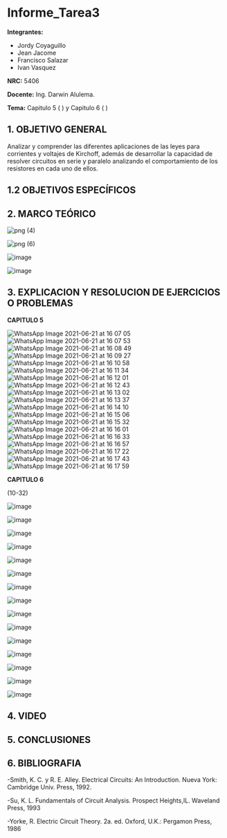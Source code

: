 # Informe_Tarea3
**Integrantes:**
- Jordy Coyaguillo
- Jean Jacome
- Francisco Salazar
- Ivan Vasquez



 **NRC:** 5406
 
 **Docente:** Ing. Darwin Alulema.
 
 **Tema:** Capitulo 5 ( ) y Capitulo 6 ( )
 
 ## 1. OBJETIVO GENERAL
 
Analizar y comprender las diferentes aplicaciones de las leyes para corrientes y voltajes de Kirchoff, además de desarrollar la capacidad de resolver circuitos en serie y paralelo analizando el comportamiento de los resistores en cada uno de ellos.

 ## 1.2 OBJETIVOS ESPECÍFICOS
 

 ## 2. MARCO TEÓRICO 
 
 ![png (4)](https://user-images.githubusercontent.com/85137954/122824117-d5014880-d2a5-11eb-930b-89641063f901.png)

 ![png (6)](https://user-images.githubusercontent.com/85137954/122824089-cca90d80-d2a5-11eb-9f08-b46c95d6677b.png)
 
 ![image](https://user-images.githubusercontent.com/85137954/122854822-ebc19280-d2d9-11eb-8068-c341f8a68164.png)

![image](https://user-images.githubusercontent.com/85137954/122855349-bbc6bf00-d2da-11eb-9454-9511d5048100.png)

 
 ## 3. EXPLICACION Y RESOLUCION DE EJERCICIOS O PROBLEMAS 
 
 **CAPITULO 5**
 
 
![WhatsApp Image 2021-06-21 at 16 07 05](https://user-images.githubusercontent.com/85137954/122829214-55c34300-d2ac-11eb-92e8-ee67c15a6ce7.jpeg)
![WhatsApp Image 2021-06-21 at 16 07 53](https://user-images.githubusercontent.com/85137954/122829224-5b208d80-d2ac-11eb-94ee-c6ebf81d9d4c.jpeg)
![WhatsApp Image 2021-06-21 at 16 08 49](https://user-images.githubusercontent.com/85137954/122829241-607dd800-d2ac-11eb-831a-03e38b82b713.jpeg)
![WhatsApp Image 2021-06-21 at 16 09 27](https://user-images.githubusercontent.com/85137954/122829252-64a9f580-d2ac-11eb-8300-cdf30621fd6f.jpeg)
![WhatsApp Image 2021-06-21 at 16 10 58](https://user-images.githubusercontent.com/85137954/122829264-68d61300-d2ac-11eb-968a-e7ff4b273825.jpeg)
![WhatsApp Image 2021-06-21 at 16 11 34](https://user-images.githubusercontent.com/85137954/122829277-6c699a00-d2ac-11eb-8369-823cded7e1f7.jpeg)
![WhatsApp Image 2021-06-21 at 16 12 01](https://user-images.githubusercontent.com/85137954/122829288-6ffd2100-d2ac-11eb-97cc-b50f269f8648.jpeg)
![WhatsApp Image 2021-06-21 at 16 12 43](https://user-images.githubusercontent.com/85137954/122829313-74c1d500-d2ac-11eb-8500-ac48a44a58c1.jpeg)
![WhatsApp Image 2021-06-21 at 16 13 02](https://user-images.githubusercontent.com/85137954/122829323-78555c00-d2ac-11eb-9da8-364da85f85e5.jpeg)
![WhatsApp Image 2021-06-21 at 16 13 37](https://user-images.githubusercontent.com/85137954/122829332-7db2a680-d2ac-11eb-9950-efac4cf25b32.jpeg)
![WhatsApp Image 2021-06-21 at 16 14 10](https://user-images.githubusercontent.com/85137954/122829347-830ff100-d2ac-11eb-8860-12b2bf84ab56.jpeg)
![WhatsApp Image 2021-06-21 at 16 15 06](https://user-images.githubusercontent.com/85137954/122829454-a5a20a00-d2ac-11eb-8f4d-32da8a8a886b.jpeg)
![WhatsApp Image 2021-06-21 at 16 15 32](https://user-images.githubusercontent.com/85137954/122829461-a8046400-d2ac-11eb-9ff9-be16237cbe66.jpeg)
![WhatsApp Image 2021-06-21 at 16 16 01](https://user-images.githubusercontent.com/85137954/122829592-cf5b3100-d2ac-11eb-9fa0-7312f8a206f2.jpeg)
![WhatsApp Image 2021-06-21 at 16 16 33](https://user-images.githubusercontent.com/85137954/122829619-d7b36c00-d2ac-11eb-9867-3810bf042f73.jpeg)
![WhatsApp Image 2021-06-21 at 16 16 57](https://user-images.githubusercontent.com/85137954/122829629-dbdf8980-d2ac-11eb-866d-5d85b58619e3.jpeg)
![WhatsApp Image 2021-06-21 at 16 17 22](https://user-images.githubusercontent.com/85137954/122829644-e13cd400-d2ac-11eb-8c05-a596950f7820.jpeg)
![WhatsApp Image 2021-06-21 at 16 17 43](https://user-images.githubusercontent.com/85137954/122829668-e69a1e80-d2ac-11eb-933a-15763fd928e8.jpeg)
![WhatsApp Image 2021-06-21 at 16 17 59](https://user-images.githubusercontent.com/85137954/122829683-ebf76900-d2ac-11eb-8823-1c9f08fabed4.jpeg)


 **CAPITULO 6**
 
 (10-32)
 
 ![image](https://user-images.githubusercontent.com/85137954/122856168-f715bd80-d2db-11eb-9a29-e78c7e4fe1ac.png)
 
 ![image](https://user-images.githubusercontent.com/85137954/122856233-13195f00-d2dc-11eb-9a28-e161c55429e8.png)

![image](https://user-images.githubusercontent.com/85137954/122856190-009f2580-d2dc-11eb-9b1b-cb3cd7b972a6.png)

![image](https://user-images.githubusercontent.com/85137954/122856328-39d79580-d2dc-11eb-8224-7fccf797791a.png)

![image](https://user-images.githubusercontent.com/85137954/122856414-612e6280-d2dc-11eb-8489-67756dbc0e7f.png)

![image](https://user-images.githubusercontent.com/85137954/122856492-7efbc780-d2dc-11eb-93cc-119e74008695.png)

![image](https://user-images.githubusercontent.com/85137954/122856611-b1a5c000-d2dc-11eb-8e22-841aabee1c74.png)

![image](https://user-images.githubusercontent.com/85137954/122856665-cb470780-d2dc-11eb-949b-1f291bd95a4e.png)

![image](https://user-images.githubusercontent.com/85137954/122856720-e285f500-d2dc-11eb-9120-a4ab2e4365f4.png)

![image](https://user-images.githubusercontent.com/85137954/122856866-31338f00-d2dd-11eb-9fbd-fcbbe8d86452.png)

![image](https://user-images.githubusercontent.com/85137954/122856971-5d4f1000-d2dd-11eb-8471-69ebc10611b5.png)

![image](https://user-images.githubusercontent.com/85137954/122857137-9f785180-d2dd-11eb-92bb-eede0448ae7a.png)

![image](https://user-images.githubusercontent.com/85137954/122857221-bfa81080-d2dd-11eb-91f0-174d27c9cf50.png)

![image](https://user-images.githubusercontent.com/85137954/122857286-dcdcdf00-d2dd-11eb-859f-5fcfe16af7c2.png)

![image](https://user-images.githubusercontent.com/85137954/122857343-f2ea9f80-d2dd-11eb-94d2-33e9e06a92fe.png)

 
## 4. VIDEO



## 5. CONCLUSIONES



## 6. BIBLIOGRAFIA

-Smith, K. C. y R. E. Alley. Electrical Circuits: An Introduction. Nueva York: Cambridge Univ. Press, 1992.

-Su, K. L. Fundamentals of Circuit Analysis. Prospect Heights,IL. Waveland Press, 1993

-Yorke, R. Electric Circuit Theory. 2a. ed. Oxford, U.K.: Pergamon Press, 1986
